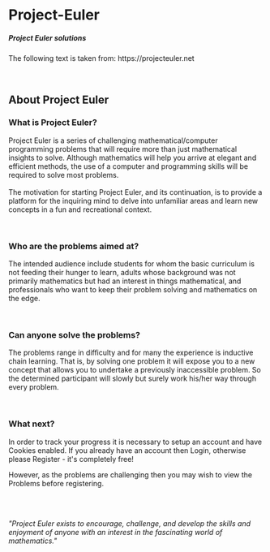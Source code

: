 Project-Euler
=============

<h5>Project Euler solutions</h5>
<p>The following text is taken from: https://projecteuler.net</p>
<br>
<h2>About Project Euler</h2>
<h3>What is Project Euler?</h3>
<p>
	Project Euler is a series of challenging mathematical/computer
	programming problems that will require more than just mathematical
	insights to solve. Although mathematics will help you arrive at elegant
	and efficient methods, the use of a computer and programming skills
	will be required to solve most problems.<br /> <br /> The motivation
	for starting Project Euler, and its continuation, is to provide a
	platform for the inquiring mind to delve into unfamiliar areas and
	learn new concepts in a fun and recreational context.
</p>
<br />
<h3>Who are the problems aimed at?</h3>
<p>The intended audience include students for whom the basic
	curriculum is not feeding their hunger to learn, adults whose
	background was not primarily mathematics but had an interest in things
	mathematical, and professionals who want to keep their problem solving
	and mathematics on the edge.</p>
<br />
<h3>Can anyone solve the problems?</h3>
<p>The problems range in difficulty and for many the experience is
	inductive chain learning. That is, by solving one problem it will
	expose you to a new concept that allows you to undertake a previously
	inaccessible problem. So the determined participant will slowly but
	surely work his/her way through every problem.</p>
<br />
<h3>What next?</h3>
<p>In order to track your progress it is necessary to setup an
	account and have Cookies enabled. If you already have an account then
	Login, otherwise please Register - it's completely free!</p>
<p>However, as the problems are challenging then you may wish to
	view the Problems before registering.</p>
<br />
<br />
<p>
	<i>&quot;Project Euler exists to encourage, challenge, and develop
		the skills and enjoyment of anyone with an interest in the fascinating
		world of mathematics.&quot;</i>
</p>
